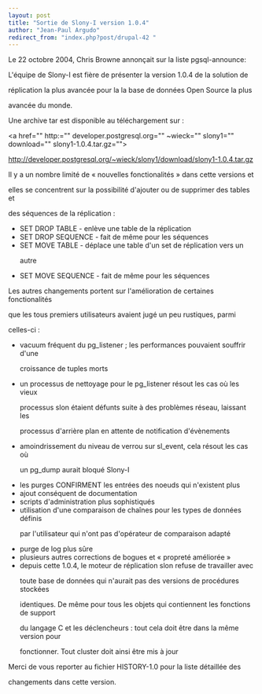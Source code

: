 ```yaml
---
layout: post
title: "Sortie de Slony-I version 1.0.4"
author: "Jean-Paul Argudo"
redirect_from: "index.php?post/drupal-42 "
---
```



<p></p>

<!--more-->


<p>

Le 22 octobre 2004, Chris Browne annonçait sur la liste pgsql-announce:

</p>

<p>

L'équipe de Slony-I est fière de présenter la version 1.0.4 de la solution de

réplication la plus avancée pour la la base de données Open Source la plus

avancée du monde.

</p>

<p>

Une archive tar est disponible au téléchargement sur&nbsp;:<br />

<a href="" http:="" developer.postgresql.org="" ~wieck="" slony1="" download="" slony1-1.0.4.tar.gz="">

http://developer.postgresql.org/~wieck/slony1/download/slony1-1.0.4.tar.gz

</a>

</p>

<p>

Il y a un nombre limité de «&nbsp;nouvelles fonctionalités&nbsp;» dans cette versions et

elles se concentrent sur la possibilité d'ajouter ou de supprimer des tables et

des séquences de la réplication&nbsp;:</p>

<ul>

<li>SET DROP TABLE - enlève une table de la réplication</li>

<li>SET DROP SEQUENCE - fait de même pour les séquences</li>

<li>SET MOVE TABLE - déplace une table d'un set de réplication vers un

autre</li>

<li>SET MOVE SEQUENCE - fait de même pour les séquences</li>

</ul>

<p>

Les autres changements portent sur l'amélioration de certaines fonctionalités

que les tous premiers utilisateurs avaient jugé un peu rustiques, parmi

celles-ci&nbsp;:</p>

<ul>

<li>vacuum fréquent du pg_listener&nbsp;; les performances pouvaient souffrir d'une

croissance de tuples morts</li>

<li>un processus de nettoyage pour le pg_listener résout les cas où les vieux

processus slon étaient défunts suite à des problèmes réseau, laissant les

processus d'arrière plan en attente de notification d'évènements</li>

<li>amoindrissement du niveau de verrou sur sl_event, cela résout les cas où

un pg_dump aurait bloqué Slony-I</li>

<li>les purges CONFIRMENT les entrées des noeuds qui n'existent plus</li>

<li>ajout conséquent de documentation</li>

<li>scripts d'administration plus sophistiqués</li>

<li>utilisation d'une comparaison de chaînes pour les types de données définis

par l'utilisateur qui n'ont pas d'opérateur de comparaison adapté</li>

<li>purge de log plus sûre</li>

<li>plusieurs autres corrections de bogues et «&nbsp;propreté améliorée&nbsp;»</li>

<li>depuis cette 1.0.4, le moteur de réplication slon refuse de travailler avec

toute base de données qui n'aurait pas des versions de procédures stockées

identiques. De même pour tous les objets qui contiennent les fonctions de support

du langage C et les déclencheurs&nbsp;: tout cela doit être dans la même version pour

fonctionner. Tout cluster doit ainsi être mis à jour</li>

</ul>

<p>

Merci de vous reporter au fichier HISTORY-1.0 pour la liste détaillée des

changements dans cette version.

</p>